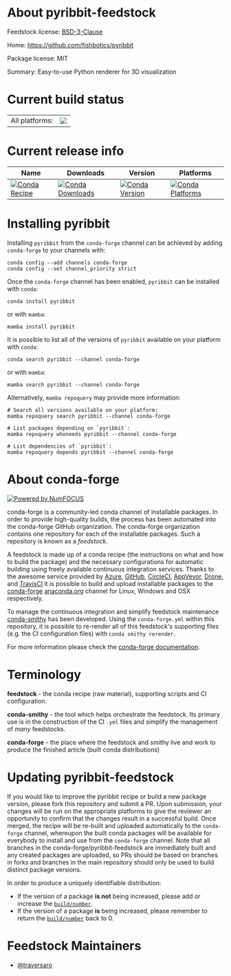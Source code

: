 About pyribbit-feedstock
========================

Feedstock license: [BSD-3-Clause](https://github.com/conda-forge/pyribbit-feedstock/blob/main/LICENSE.txt)

Home: https://github.com/fishbotics/pyribbit

Package license: MIT

Summary: Easy-to-use Python renderer for 3D visualization

Current build status
====================


<table><tr><td>All platforms:</td>
    <td>
      <a href="https://dev.azure.com/conda-forge/feedstock-builds/_build/latest?definitionId=19189&branchName=main">
        <img src="https://dev.azure.com/conda-forge/feedstock-builds/_apis/build/status/pyribbit-feedstock?branchName=main">
      </a>
    </td>
  </tr>
</table>

Current release info
====================

| Name | Downloads | Version | Platforms |
| --- | --- | --- | --- |
| [![Conda Recipe](https://img.shields.io/badge/recipe-pyribbit-green.svg)](https://anaconda.org/conda-forge/pyribbit) | [![Conda Downloads](https://img.shields.io/conda/dn/conda-forge/pyribbit.svg)](https://anaconda.org/conda-forge/pyribbit) | [![Conda Version](https://img.shields.io/conda/vn/conda-forge/pyribbit.svg)](https://anaconda.org/conda-forge/pyribbit) | [![Conda Platforms](https://img.shields.io/conda/pn/conda-forge/pyribbit.svg)](https://anaconda.org/conda-forge/pyribbit) |

Installing pyribbit
===================

Installing `pyribbit` from the `conda-forge` channel can be achieved by adding `conda-forge` to your channels with:

```
conda config --add channels conda-forge
conda config --set channel_priority strict
```

Once the `conda-forge` channel has been enabled, `pyribbit` can be installed with `conda`:

```
conda install pyribbit
```

or with `mamba`:

```
mamba install pyribbit
```

It is possible to list all of the versions of `pyribbit` available on your platform with `conda`:

```
conda search pyribbit --channel conda-forge
```

or with `mamba`:

```
mamba search pyribbit --channel conda-forge
```

Alternatively, `mamba repoquery` may provide more information:

```
# Search all versions available on your platform:
mamba repoquery search pyribbit --channel conda-forge

# List packages depending on `pyribbit`:
mamba repoquery whoneeds pyribbit --channel conda-forge

# List dependencies of `pyribbit`:
mamba repoquery depends pyribbit --channel conda-forge
```


About conda-forge
=================

[![Powered by
NumFOCUS](https://img.shields.io/badge/powered%20by-NumFOCUS-orange.svg?style=flat&colorA=E1523D&colorB=007D8A)](https://numfocus.org)

conda-forge is a community-led conda channel of installable packages.
In order to provide high-quality builds, the process has been automated into the
conda-forge GitHub organization. The conda-forge organization contains one repository
for each of the installable packages. Such a repository is known as a *feedstock*.

A feedstock is made up of a conda recipe (the instructions on what and how to build
the package) and the necessary configurations for automatic building using freely
available continuous integration services. Thanks to the awesome service provided by
[Azure](https://azure.microsoft.com/en-us/services/devops/), [GitHub](https://github.com/),
[CircleCI](https://circleci.com/), [AppVeyor](https://www.appveyor.com/),
[Drone](https://cloud.drone.io/welcome), and [TravisCI](https://travis-ci.com/)
it is possible to build and upload installable packages to the
[conda-forge](https://anaconda.org/conda-forge) [anaconda.org](https://anaconda.org/)
channel for Linux, Windows and OSX respectively.

To manage the continuous integration and simplify feedstock maintenance
[conda-smithy](https://github.com/conda-forge/conda-smithy) has been developed.
Using the ``conda-forge.yml`` within this repository, it is possible to re-render all of
this feedstock's supporting files (e.g. the CI configuration files) with ``conda smithy rerender``.

For more information please check the [conda-forge documentation](https://conda-forge.org/docs/).

Terminology
===========

**feedstock** - the conda recipe (raw material), supporting scripts and CI configuration.

**conda-smithy** - the tool which helps orchestrate the feedstock.
                   Its primary use is in the construction of the CI ``.yml`` files
                   and simplify the management of *many* feedstocks.

**conda-forge** - the place where the feedstock and smithy live and work to
                  produce the finished article (built conda distributions)


Updating pyribbit-feedstock
===========================

If you would like to improve the pyribbit recipe or build a new
package version, please fork this repository and submit a PR. Upon submission,
your changes will be run on the appropriate platforms to give the reviewer an
opportunity to confirm that the changes result in a successful build. Once
merged, the recipe will be re-built and uploaded automatically to the
`conda-forge` channel, whereupon the built conda packages will be available for
everybody to install and use from the `conda-forge` channel.
Note that all branches in the conda-forge/pyribbit-feedstock are
immediately built and any created packages are uploaded, so PRs should be based
on branches in forks and branches in the main repository should only be used to
build distinct package versions.

In order to produce a uniquely identifiable distribution:
 * If the version of a package **is not** being increased, please add or increase
   the [``build/number``](https://docs.conda.io/projects/conda-build/en/latest/resources/define-metadata.html#build-number-and-string).
 * If the version of a package **is** being increased, please remember to return
   the [``build/number``](https://docs.conda.io/projects/conda-build/en/latest/resources/define-metadata.html#build-number-and-string)
   back to 0.

Feedstock Maintainers
=====================

* [@traversaro](https://github.com/traversaro/)

